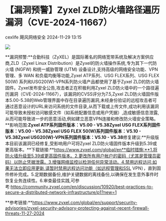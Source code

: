 #  【漏洞预警】Zyxel ZLD防火墙路径遍历漏洞（CVE-2024-11667）   
cexlife  飓风网络安全   2024-11-29 13:15  
  
![](https://mmbiz.qpic.cn/mmbiz_png/ibhQpAia4xu01jq2F2X1jJqPj5RGVpRtGdMibv5VbMHjAFtCyz6zPcnDOCP6C30UicPMZG5ribVp7picvG7CCGWVYJEw/640?wx_fmt=png&from=appmsg "")  
  
  
**漏洞预警:**合勤科技（ZyXEL）是国际著名的网络宽带系统及解决方案供应商,ZLD（Zyxel Linux Distribution）是Zyxel的防火墙操作系统,专为其下一代防火墙 (NGFW) 和统一威胁管理 (UTM) 设备设计,支持高级的网络安全功能、VPN 管理、多 WAN 和负载均衡等功能,Zyxel ATP系列、USG FLEX系列、USG FLEX 50(W) 系列和USG20(W)-VPN系列防火墙产品都使用了基于Zyxel ZLD的防火墙固件。Zyxel发布安全公告,攻击者正在积极利用Zyxel ZLD防火墙中的一个路径遍历漏洞（CVE-2024-11667），该漏洞的CVSS评分为7.5,Zyxel ZLD防火墙固件版本5.00-5.38的Web管理界面中存在目录遍历漏洞,未经身份验证的远程攻击者可通过恶意设计的URL来访问系统的文件目录,从而下载或上传文件,成功利用该漏洞可能导致未授权访问敏感文件（如系统配置信息或用户凭据）,造成敏感信息泄露,从而可能导致进一步的恶意活动,例如建立恶意VPN连接和修改防火墙安全策略。**影响范围:**Zyxel ATP系列固件版本：V5.00 - V5.38Zyxel USG FLEX系列固件版本：V5.00 - V5.38Zyxel USG FLEX 50(W)系列固件版本：V5.10 - V5.38Zyxel USG20(W)-VPN系列固件版本：V5.10 - V5.38**修复建议:**升级版本目前该漏洞已经修复,受影响用户可将Zyxel ZLD防火墙固件版本升级到5.39或更高版本。**下载链接:**https://www.zyxel.com/global/en**临时措施:**1.将防火墙升级至5.39或更高固件版本。2.更改所有用户帐户的密码（尤其是管理员密码）以防止凭据泄露。3.增强网络监控以检测任何异常活动。4.禁用远程访问,如果无法立即应用更新,请暂时禁用远程访问功能（如远程管理和SSL VPN），直到固件修补完成。5.定期数据备份,维护关键数据的离线备份,以确保在发生意外事件时恢复业务连续性。6.审查最佳实践,可参考:https://community.zyxel.com/en/discussion/10920/best-practices-to-secure-a-distributed-network-infrastructure/p1?new=1  
  
**参考链接:**https://www.zyxel.com/global/en/support/security-advisories/zyxel-security-advisory-protecting-against-recent-firewall-threats-11-27-2024  
  
